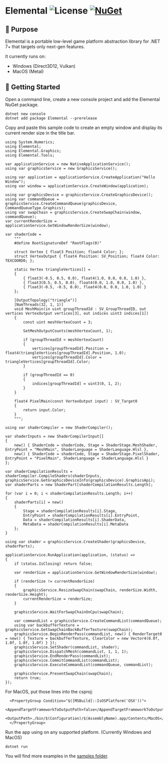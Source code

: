 # Elemental ![License](https://img.shields.io/github/license/double-buffer/elemental.svg) [![NuGet](https://img.shields.io/nuget/v/Elemental.svg)](https://www.nuget.org/packages/Elemental/)

## 📖 Purpose

Elemental is a portable low-level game platform abstraction library for .NET 7+ that targets only next-gen features.

It currently runs on:

- Windows (Direct3D12, Vulkan)
- MacOS (Metal)

## 🚀 Getting Started

Open a command line, create a new console project and add the Elemental NuGet package.

```
dotnet new console
dotnet add package Elemental --prerelease
```

Copy and paste this sample code to create an empty window and display its current render size in the title bar.

```
using System.Numerics;
using Elemental;
using Elemental.Graphics;
using Elemental.Tools;

var applicationService = new NativeApplicationService();
using var graphicsService = new GraphicsService();

using var application = applicationService.CreateApplication("Hello Window");
using var window = applicationService.CreateWindow(application);

using var graphicsDevice = graphicsService.CreateGraphicsDevice();
using var commandQueue = graphicsService.CreateCommandQueue(graphicsDevice, CommandQueueType.Graphics);
using var swapChain = graphicsService.CreateSwapChain(window, commandQueue);
var currentRenderSize = applicationService.GetWindowRenderSize(window);

var shaderCode = 
    """
    #define RootSignatureDef "RootFlags(0)"

    struct Vertex { float3 Position; float4 Color; };
    struct VertexOutput { float4 Position: SV_Position; float4 Color: TEXCOORD0; };

    static Vertex triangleVertices[] =
    {
        { float3(-0.5, 0.5, 0.0), float4(1.0, 0.0, 0.0, 1.0) },
        { float3(0.5, 0.5, 0.0), float4(0.0, 1.0, 0.0, 1.0) },
        { float3(-0.5, -0.5, 0.0), float4(0.0, 0.0, 1.0, 1.0) }
    };

    [OutputTopology("triangle")]
    [NumThreads(32, 1, 1)]
    void MeshMain(in uint groupThreadId : SV_GroupThreadID, out vertices VertexOutput vertices[3], out indices uint3 indices[1])
    {
        const uint meshVertexCount = 3;

        SetMeshOutputCounts(meshVertexCount, 1);

        if (groupThreadId < meshVertexCount)
        {
            vertices[groupThreadId].Position = float4(triangleVertices[groupThreadId].Position, 1.0);
            vertices[groupThreadId].Color = triangleVertices[groupThreadId].Color;
        }

        if (groupThreadId == 0)
        {
            indices[groupThreadId] = uint3(0, 1, 2);
        }
    }

    float4 PixelMain(const VertexOutput input) : SV_Target0
    {
        return input.Color; 
    }
    """;

using var shaderCompiler = new ShaderCompiler();

var shaderInputs = new ShaderCompilerInput[]
{
    new() { ShaderCode = shaderCode, Stage = ShaderStage.MeshShader, EntryPoint = "MeshMain", ShaderLanguage = ShaderLanguage.Hlsl },
    new() { ShaderCode = shaderCode, Stage = ShaderStage.PixelShader, EntryPoint = "PixelMain", ShaderLanguage = ShaderLanguage.Hlsl }
};

var shaderCompilationResults = shaderCompiler.CompileShaders(shaderInputs, graphicsService.GetGraphicsDeviceInfo(graphicsDevice).GraphicsApi);
var shaderParts = new ShaderPart[shaderCompilationResults.Length];

for (var i = 0; i < shaderCompilationResults.Length; i++)
{
    shaderParts[i] = new() 
    { 
        Stage = shaderCompilationResults[i].Stage, 
        EntryPoint = shaderCompilationResults[i].EntryPoint, 
        Data = shaderCompilationResults[i].ShaderData, 
        MetaData = shaderCompilationResults[i].MetaData
    };
}

using var shader = graphicsService.CreateShader(graphicsDevice, shaderParts);

applicationService.RunApplication(application, (status) =>
{
    if (status.IsClosing) return false;

    var renderSize = applicationService.GetWindowRenderSize(window);

    if (renderSize != currentRenderSize)
    {
        graphicsService.ResizeSwapChain(swapChain, renderSize.Width, renderSize.Height);
        currentRenderSize = renderSize;
    }

    graphicsService.WaitForSwapChainOnCpu(swapChain);

    var commandList = graphicsService.CreateCommandList(commandQueue);
    using var backbufferTexture = graphicsService.GetSwapChainBackBufferTexture(swapChain);
    graphicsService.BeginRenderPass(commandList, new() { RenderTarget0 = new() { Texture = backbufferTexture, ClearColor = new Vector4(0.0f, 1.0f, 1.0f, 1.0f) } });
    graphicsService.SetShader(commandList, shader);
    graphicsService.DispatchMesh(commandList, 1, 1, 1);
    graphicsService.EndRenderPass(commandList);
    graphicsService.CommitCommandList(commandList);
    graphicsService.ExecuteCommandList(commandQueue, commandList);

    graphicsService.PresentSwapChain(swapChain);
    return true;
});
```

For MacOS, put those lines into the csproj:

```
  <PropertyGroup Condition="$([MSBuild]::IsOSPlatform('OSX'))">
    <AppendTargetFrameworkToOutputPath>false</AppendTargetFrameworkToOutputPath>
    <OutputPath>./bin/$(Configuration)/$(AssemblyName).app/Contents/MacOS</OutputPath>
  </PropertyGroup>
```

Run the app using on any supported platform. (Currently Windows and MacOS)

```
dotnet run
```

You will find more examples in the [samples folder](samples/README.md).